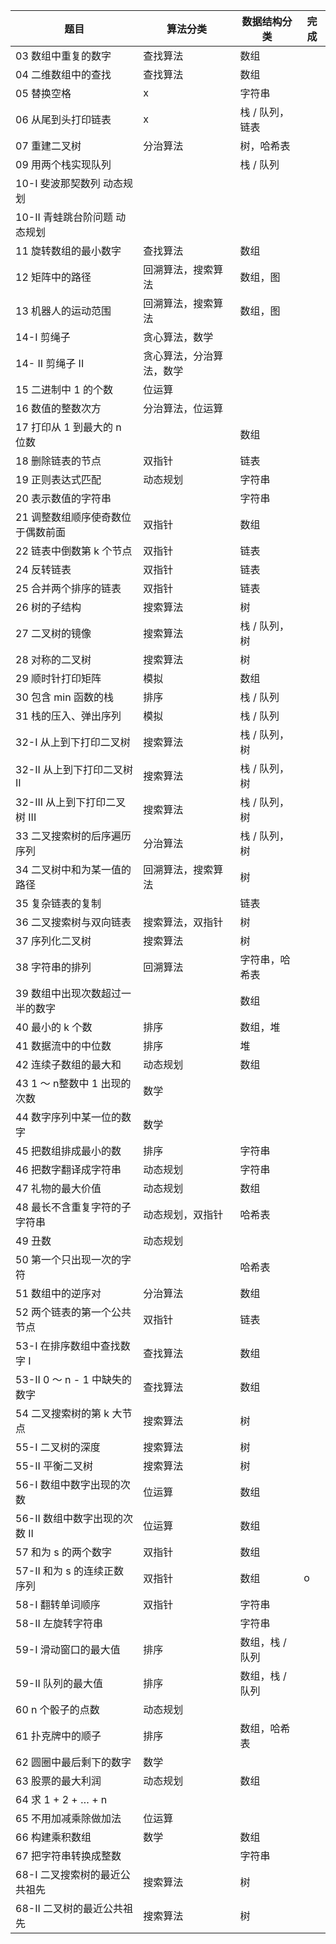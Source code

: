 题目  |	算法分类 |	数据结构分类| 完成
-----|-----|-----|-----
03 数组中重复的数字 	| 查找算法 |	数组
04 二维数组中的查找 	| 查找算法 |	数组
05 替换空格 		| x | 字符串
06 从尾到头打印链表 		|x|栈 / 队列，链表
07 重建二叉树 	|分治算法 	|树，哈希表
09 用两个栈实现队列 		||栈 / 队列
10-I 斐波那契数列 	动态规划|| 	
10-II 青蛙跳台阶问题 	动态规划|| 	
11 旋转数组的最小数字 |	查找算法 |	数组
12 矩阵中的路径 	|回溯算法，搜索算法 	|数组，图
13 机器人的运动范围 	|回溯算法，搜索算法 	|数组，图
14-I 剪绳子 	|贪心算法，数学| 	
14- II 剪绳子 II 	|贪心算法，分治算法，数学 	|
15 二进制中 1 的个数 	|位运算 	|
16 数值的整数次方 	|分治算法，位运算 |	
17 打印从 1 到最大的 n 位数 ||		数组
18 删除链表的节点 	|双指针 |	链表
19 正则表达式匹配 	|动态规划 |	字符串
20 表示数值的字符串 	||	字符串
21 调整数组顺序使奇数位于偶数前面 	|双指针| 	数组
22 链表中倒数第 k 个节点 	|双指针 	|链表
24 反转链表 	|双指针 	|链表
25 合并两个排序的链表 	|双指针 	|链表
26 树的子结构 	|搜索算法 |	树
27 二叉树的镜像 	|搜索算法 	|栈 / 队列，树
28 对称的二叉树 	|搜索算法 |	树
29 顺时针打印矩阵 	|模拟 |	数组
30 包含 min 函数的栈 	|排序 |	栈 / 队列
31 栈的压入、弹出序列 |	模拟 |	栈 / 队列
32-I 从上到下打印二叉树 	|搜索算法 |	栈 / 队列，树
32-II 从上到下打印二叉树 II 	|搜索算法 |	栈 / 队列，树
32-III 从上到下打印二叉树 III |	搜索算法 	|栈 / 队列，树
33 二叉搜索树的后序遍历序列 	|分治算法 	|栈 / 队列，树
34 二叉树中和为某一值的路径 	|回溯算法，搜索算法 	|树
35 复杂链表的复制 		||链表
36 二叉搜索树与双向链表 	|搜索算法，双指针| 	树
37 序列化二叉树 	|搜索算法| 	树
38 字符串的排列 	|回溯算法 |	字符串，哈希表
39 数组中出现次数超过一半的数字 ||		数组
40 最小的 k 个数 	|排序 |	数组，堆
41 数据流中的中位数 	|排序 |	堆
42 连续子数组的最大和 	|动态规划| 	数组
43 1 ～ n整数中 1 出现的次数 |	数学 	|
44 数字序列中某一位的数字 	|数学 	|
45 把数组排成最小的数 |	排序 	|字符串
46 把数字翻译成字符串 |	动态规划 	|字符串
47 礼物的最大价值 	|动态规划 |	数组
48 最长不含重复字符的子字符串 |	动态规划，双指针 |	哈希表
49 丑数 	|动态规划 	|
50 第一个只出现一次的字符 	||	哈希表
51 数组中的逆序对 	|分治算法 |	数组
52 两个链表的第一个公共节点 	|双指针 	|链表
53-I 在排序数组中查找数字 I 	|查找算法 |	数组
53-II 0 ～ n - 1 中缺失的数字 |	查找算法 |	数组
54 二叉搜索树的第 k 大节点 |	搜索算法 |	树
55-I 二叉树的深度 |	搜索算法 	|树
55-II 平衡二叉树 	|搜索算法 |	树
56-I 数组中数字出现的次数 |	位运算 |	数组
56-II 数组中数字出现的次数 II |	位运算 |	数组
57 和为 s 的两个数字 	|双指针 |	数组
57-II 和为 s 的连续正数序列 |	双指针 |	数组|o
58-I 翻转单词顺序 |	双指针 |	字符串
58-II 左旋转字符串 	|	|字符串
59-I 滑动窗口的最大值 |	排序 |	数组，栈 / 队列
59-II 队列的最大值 |	排序 |	数组，栈 / 队列
60 n 个骰子的点数 |	动态规划 |	
61 扑克牌中的顺子 |	排序 |	数组，哈希表
62 圆圈中最后剩下的数字 |	数学 	|
63 股票的最大利润 |	动态规划 |	数组
64 求 1 + 2 + … + n 		||
65 不用加减乘除做加法 |	位运算 	|
66 构建乘积数组 |	数学 |	数组
67 把字符串转换成整数 		||字符串
68-I 二叉搜索树的最近公共祖先 |	搜索算法 |	树
68-II 二叉树的最近公共祖先 |	搜索算法 |	树

